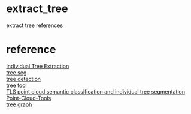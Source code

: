 # extract_tree
extract tree references
# reference
[Individual Tree Extraction](https://github.com/HiphonL/IndividualTreeExtraction)</br>
[tree seg](https://github.com/apburt/treeseg)</br>
[tree detection](https://github.com/leggedrobotics/tree_detection)</br>
[tree tool](https://github.com/porteratzo/TreeTool)</br>
[TLS point cloud semantic classification and individual tree segmentation](https://github.com/philwilkes/TLS2trees)</br>
[Point-Cloud-Tools](https://github.com/tuomasyr/Point-Cloud-Tools)</br>
[tree graph](https://github.com/mattbv/treegraph)</br>

